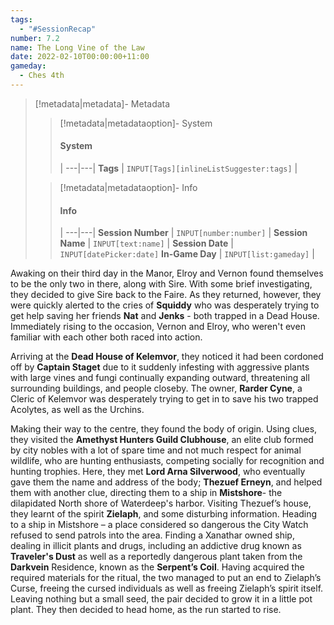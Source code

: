 ```yaml
---
tags:
  - "#SessionRecap"
number: 7.2
name: The Long Vine of the Law
date: 2022-02-10T00:00:00+11:00
gameday:
  - Ches 4th
---
```

> [!metadata|metadata]- Metadata 
>> [!metadata|metadataoption]- System
>> #### System
>>  |
>> ---|---|
> **Tags** | `INPUT[Tags][inlineListSuggester:tags]` |
>
>> [!metadata|metadataoption]- Info
>> #### Info
>>  |
>> ---|---|
>> **Session Number** | `INPUT[number:number]` |
>> **Session Name** | `INPUT[text:name]` |
>> **Session Date** | `INPUT[datePicker:date]`
>> **In-Game Day** | `INPUT[list:gameday]` |

Awaking on their third day in the Manor, Elroy and Vernon found themselves to be the only two in there, along with Sire. With some brief investigating, they decided to give Sire back to the Faire. As they returned, however, they were quickly alerted to the cries of **Squiddy** who was desperately trying to get help saving her friends **Nat** and **Jenks** - both trapped in a Dead House. Immediately rising to the occasion, Vernon and Elroy, who weren't even familiar with each other both raced into action.

Arriving at the __Dead House of Kelemvor__, they noticed it had been cordoned off by **Captain Staget** due to it suddenly infesting with aggressive plants with large vines and fungi continually expanding outward, threatening all surrounding buildings, and people closeby. The owner, **Rarder Cyne**, a Cleric of Kelemvor was desperately trying to get in to save his two trapped Acolytes, as well as the Urchins.

Making their way to the centre, they found the body of origin. Using clues, they visited the __Amethyst Hunters Guild Clubhouse__, an elite club formed by city nobles with a lot of spare time and not much respect for animal wildlife, who are hunting enthusiasts, competing socially for recognition and hunting trophies. Here, they met **Lord Arna Silverwood**, who eventually gave them the name and address of the body; **Thezuef Erneyn**, and helped them with another clue, directing them to a ship in __Mistshore__- the dilapidated North shore of Waterdeep's harbor. Visiting Thezuef’s house, they learnt of the spirit **Zielaph**, and some disturbing information. Heading to a ship in Mistshore – a place considered so dangerous the City Watch refused to send patrols into the area. Finding a Xanathar owned ship, dealing in illicit plants and drugs, including an addictive drug known as __Traveler's Dust__ as well as a reportedly dangerous plant taken from the __Darkvein__ Residence, known as the __Serpent’s Coil__. Having acquired the required materials for the ritual, the two managed to put an end to Zielaph’s Curse, freeing the cursed individuals as well as freeing Zielaph’s spirit itself. Leaving nothing but a small seed, the pair decided to grow it in a little pot plant. They then decided to head home, as the run started to rise.